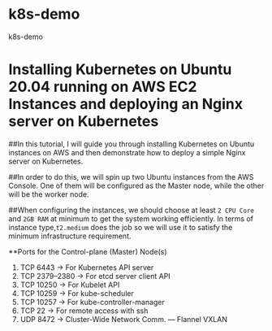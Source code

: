 # k8s-demo
k8s-demo

# Installing Kubernetes on Ubuntu 20.04 running on AWS EC2 Instances and deploying an Nginx server on Kubernetes

##In this tutorial, I will guide you through installing Kubernetes on Ubuntu instances on AWS and then demonstrate how to deploy a simple Nginx server on Kubernetes.

##In order to do this, we will spin up two Ubuntu instances from the AWS Console. One of them will be configured as the Master node, while the other will be the worker node.

##When configuring the instances, we should choose at least `2 CPU Core` and `2GB RAM` at minimum to get the system working efficiently. In terms of instance type,`t2.medium` does the job so we will use it to satisfy the minimum infrastructure requirement.

**Ports for the Control-plane (Master) Node(s)

1. TCP 6443      → For Kubernetes API server
2. TCP 2379–2380 → For etcd server client API
3. TCP 10250     → For Kubelet API
4. TCP 10259     → For kube-scheduler
5. TCP 10257     → For kube-controller-manager
6. TCP 22        → For remote access with ssh
7. UDP 8472      → Cluster-Wide Network Comm. — Flannel VXLAN
